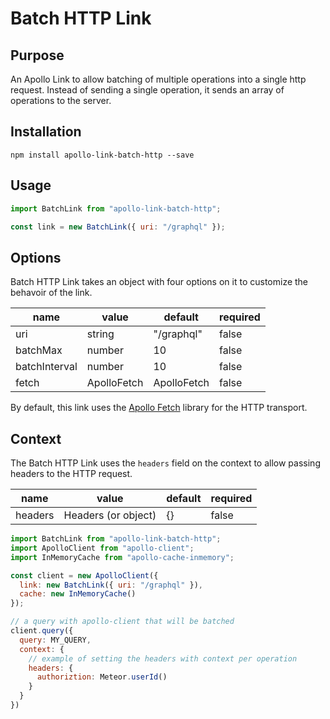 # Batch HTTP Link

## Purpose
An Apollo Link to allow batching of multiple operations into a single http request. Instead of sending a single operation, it sends an array of operations to the server.

## Installation

`npm install apollo-link-batch-http --save`

## Usage
```js
import BatchLink from "apollo-link-batch-http";

const link = new BatchLink({ uri: "/graphql" });
```

## Options
Batch HTTP Link takes an object with four options on it to customize the behavoir of the link.

|name|value|default|required|
|---|---|---|---|
|uri|string|"/graphql"|false|
|batchMax|number|10|false|
|batchInterval|number|10|false|
|fetch|ApolloFetch|ApolloFetch|false|

By default, this link uses the [Apollo Fetch](https://github.com/apollographql/apollo-fetch) library for the HTTP transport.

## Context
The Batch HTTP Link uses the `headers` field on the context to allow passing headers to the HTTP request.

|name|value|default|required|
|---|---|---|---|
|headers|Headers (or object)|{}|false|

```js
import BatchLink from "apollo-link-batch-http";
import ApolloClient from "apollo-client";
import InMemoryCache from "apollo-cache-inmemory";

const client = new ApolloClient({
  link: new BatchLink({ uri: "/graphql" }),
  cache: new InMemoryCache()
});

// a query with apollo-client that will be batched
client.query({
  query: MY_QUERY,
  context: {
    // example of setting the headers with context per operation
    headers: {
      authoriztion: Meteor.userId()
    }
  }
})
```

